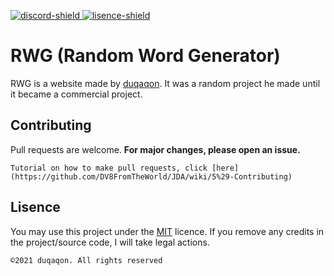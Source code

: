 [discord-invite]: https://twitter.com/RealDuqaqon
[lisence]: https://github.com/duqaqon/Random-Word-Generator/blob/main/LICENSE


[lisence-shield]: https://img.shields.io/github/license/duqaqon/webhook-notifier?color=%23999999&label=Lisence
[discord-shield]: https://img.shields.io/twitter/follow/RealDuqaqon?style=social


[ ![discord-shield][] ][discord-invite]
[ ![lisence-shield][] ][lisence]



# RWG (Random Word Generator)
RWG is a website made by [duqaqon](https://github.com/duqaqon). It was a random project he made until it became a commercial project. 

## Contributing
Pull requests are welcome. 
**For major changes, please open an issue.**

``Tutorial on how to make pull requests, click [here](https://github.com/DV8FromTheWorld/JDA/wiki/5%29-Contributing)``

## Lisence
You may use this project under the [MIT](https://choosealicense.com/licenses/mit/) licence.
If you remove any credits in the project/source code, I will take legal actions.

``©2021 duqaqon. All rights reserved``
